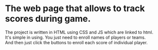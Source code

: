 # The web page that allows to track scores during game.  
The project is written in HTML using CSS and JS which are linked to html.  
It's simple in using. You just need to enroll names of players or teams.  
And then just click the buttons to enroll each score of individual player.  
